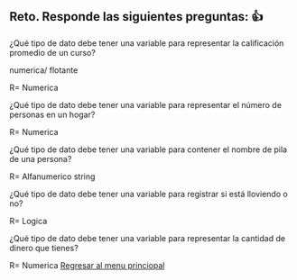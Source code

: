 ## Reto. Responde las siguientes preguntas: 👍
¿Qué tipo de dato debe tener una variable para representar la calificación promedio de un
curso?

numerica/ flotante

R=  Numerica

¿Qué tipo de dato debe tener una variable para representar el número de personas en un
hogar?

R= Numerica

¿Qué tipo de dato debe tener una variable para contener el nombre de pila de una persona?

R= Alfanumerico string

¿Qué tipo de dato debe tener una variable para registrar si está lloviendo o no?

R= Logica

¿Qué tipo de dato debe tener una variable para representar la cantidad de dinero que
tienes?

R= Numerica
[Regresar al menu princiopal](https://github.com/escuelaDeCodigoMargaritaMaza/escuela_de_codigo/tree/main/PENSAMIENTO_COMPUTACIONAL)
